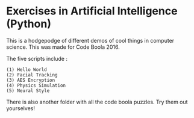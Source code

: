 # Exercises in Artificial Intelligence (Python)

This is a hodgepodge of different demos of cool things in computer science. 
This was made for Code Boola 2016. 

The five scripts include : 
  
    (1) Hello World
    (2) Facial Tracking
    (3) AES Encryption
    (4) Physics Simulation
    (5) Neural Style

There is also another folder with all the code boola puzzles. Try them out
yourselves! 
